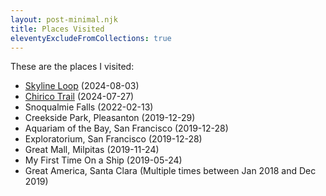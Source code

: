 ```yaml
---
layout: post-minimal.njk
title: Places Visited
eleventyExcludeFromCollections: true
---
```


These are the places I visited:

- [Skyline Loop](https://www.alltrails.com/ar/trail/us/washington/skyline-trail) (2024-08-03)
- [Chirico Trail](https://www.alltrails.com/ar/trail/us/washington/poo-poo-point-trail) (2024-07-27)
- Snoqualmie Falls (2022-02-13)
- Creekside Park, Pleasanton (2019-12-29)
- Aquariam of the Bay, San Francisco (2019-12-28)
- Exploratorium, San Francisco (2019-12-28)
- Great Mall, Milpitas (2019-11-24)
- My First Time On a Ship (2019-05-24)
- Great America, Santa Clara (Multiple times between Jan 2018 and Dec 2019)
